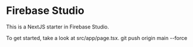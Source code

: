 # Firebase Studio

This is a NextJS starter in Firebase Studio.

To get started, take a look at src/app/page.tsx.
git push origin main --force